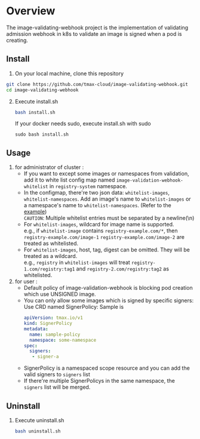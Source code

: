 # Overview
The image-validating-webhook project is the implementation of validating admission webhook in k8s to validate an image is signed when a pod is creating.

## Install
1. On your local machine, clone this repository
```bash
git clone https://github.com/tmax-cloud/image-validating-webhook.git
cd image-validating-webhook
```

2. Execute install.sh
   ```bash
   bash install.sh
   ```

   If your docker needs sudo, execute install.sh with sudo
   ```
   sudo bash install.sh
   ```

## Usage
1. for administrator of cluster :
   - If you want to except some images or namespaces from validation, add it to white list config map named `image-validation-webhook-whitelist` in `registry-system` namespace.
   - In the configmap, there're two json data: `whitelist-images`, `whitelist-namespaces`. Add an image's name to `whitelist-images` or a namespace's name to `whitelist-namespaces`. (Refer to the [example](./deploy/whitelist-configmap.yaml))  
     `CAUTION`: Multiple whitelist entries must be separated by a newline(\n)
   - For `whitelist-images`, wildcard for image name is supported.  
     e.g., if `whitelist-image` contains `registry-example.com/*`, then `registry-example.com/image-1` `registry-example.com/image-2` are treated as whitelisted.
   - For `whitelist-images`, host, tag, digest can be omitted. They will be treated as a wildcard.  
     e.g., `registry` in `whitelist-images` will treat `registry-1.com/registry:tag1` and `registry-2.com/registry:tag2` as whitelisted.
2. for user :
   - Default policy of image-validation-webhook is blocking pod creation which use UNSIGNED image.
   - You can only allow some images which is signed by specific signers: Use CRD named SignerPolicy: Sample is
      ```yaml
      apiVersion: tmax.io/v1
      kind: SignerPolicy
      metadata:
        name: sample-policy
        namespace: some-namespace
      spec:
        signers:
         - signer-a
      ```
   - SignerPolicy is a namespaced scope resource and you can add the valid signers to `signers` list
   - If there're multiple SignerPolicys in the same namespace, the `signers` list will be merged.

## Uninstall
1. Execute uninstall.sh
   ```bash
   bash uninstall.sh
   ```
